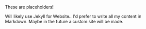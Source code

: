 These are placeholders!

Will likely use Jekyll for Website.. I'd prefer to write all my content in Markdown.
Maybe in the future a custom site will be made.